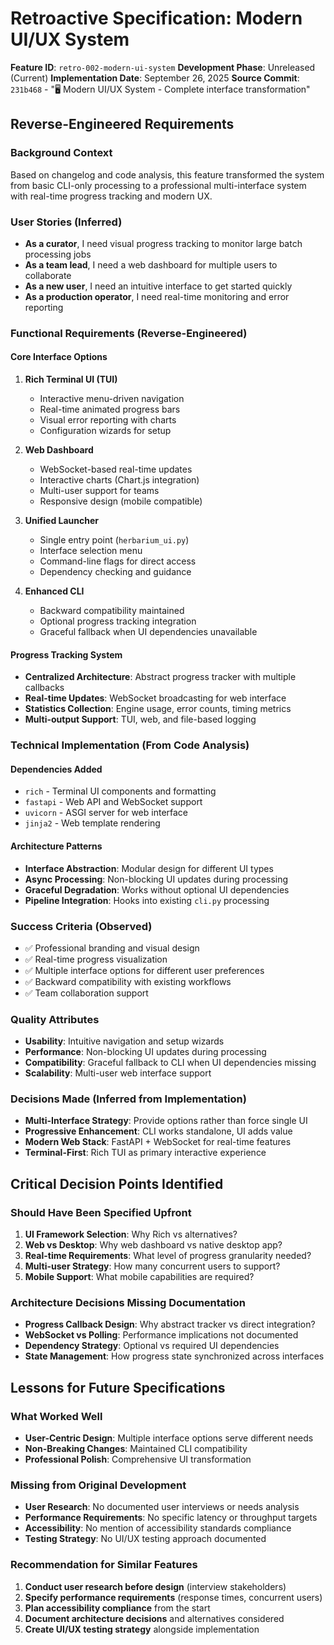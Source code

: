 # Retroactive Specification: Modern UI/UX System

**Feature ID**: `retro-002-modern-ui-system`
**Development Phase**: Unreleased (Current)
**Implementation Date**: September 26, 2025
**Source Commit**: `231b468` - "🖥️ Modern UI/UX System - Complete interface transformation"

## Reverse-Engineered Requirements

### Background Context
Based on changelog and code analysis, this feature transformed the system from basic CLI-only processing to a professional multi-interface system with real-time progress tracking and modern UX.

### User Stories (Inferred)
- **As a curator**, I need visual progress tracking to monitor large batch processing jobs
- **As a team lead**, I need a web dashboard for multiple users to collaborate
- **As a new user**, I need an intuitive interface to get started quickly
- **As a production operator**, I need real-time monitoring and error reporting

### Functional Requirements (Reverse-Engineered)

#### Core Interface Options
1. **Rich Terminal UI (TUI)**
   - Interactive menu-driven navigation
   - Real-time animated progress bars
   - Visual error reporting with charts
   - Configuration wizards for setup

2. **Web Dashboard**
   - WebSocket-based real-time updates
   - Interactive charts (Chart.js integration)
   - Multi-user support for teams
   - Responsive design (mobile compatible)

3. **Unified Launcher**
   - Single entry point (`herbarium_ui.py`)
   - Interface selection menu
   - Command-line flags for direct access
   - Dependency checking and guidance

4. **Enhanced CLI**
   - Backward compatibility maintained
   - Optional progress tracking integration
   - Graceful fallback when UI dependencies unavailable

#### Progress Tracking System
- **Centralized Architecture**: Abstract progress tracker with multiple callbacks
- **Real-time Updates**: WebSocket broadcasting for web interface
- **Statistics Collection**: Engine usage, error counts, timing metrics
- **Multi-output Support**: TUI, web, and file-based logging

### Technical Implementation (From Code Analysis)

#### Dependencies Added
- `rich` - Terminal UI components and formatting
- `fastapi` - Web API and WebSocket support
- `uvicorn` - ASGI server for web interface
- `jinja2` - Web template rendering

#### Architecture Patterns
- **Interface Abstraction**: Modular design for different UI types
- **Async Processing**: Non-blocking UI updates during processing
- **Graceful Degradation**: Works without optional UI dependencies
- **Pipeline Integration**: Hooks into existing `cli.py` processing

### Success Criteria (Observed)
- ✅ Professional branding and visual design
- ✅ Real-time progress visualization
- ✅ Multiple interface options for different user preferences
- ✅ Backward compatibility with existing workflows
- ✅ Team collaboration support

### Quality Attributes
- **Usability**: Intuitive navigation and setup wizards
- **Performance**: Non-blocking UI updates during processing
- **Compatibility**: Graceful fallback to CLI when UI dependencies missing
- **Scalability**: Multi-user web interface support

### Decisions Made (Inferred from Implementation)
- **Multi-Interface Strategy**: Provide options rather than force single UI
- **Progressive Enhancement**: CLI works standalone, UI adds value
- **Modern Web Stack**: FastAPI + WebSocket for real-time features
- **Terminal-First**: Rich TUI as primary interactive experience

## Critical Decision Points Identified

### Should Have Been Specified Upfront
1. **UI Framework Selection**: Why Rich vs alternatives?
2. **Web vs Desktop**: Why web dashboard vs native desktop app?
3. **Real-time Requirements**: What level of progress granularity needed?
4. **Multi-user Strategy**: How many concurrent users to support?
5. **Mobile Support**: What mobile capabilities are required?

### Architecture Decisions Missing Documentation
- **Progress Callback Design**: Why abstract tracker vs direct integration?
- **WebSocket vs Polling**: Performance implications not documented
- **Dependency Strategy**: Optional vs required UI dependencies
- **State Management**: How progress state synchronized across interfaces

## Lessons for Future Specifications

### What Worked Well
- **User-Centric Design**: Multiple interface options serve different needs
- **Non-Breaking Changes**: Maintained CLI compatibility
- **Professional Polish**: Comprehensive UI transformation

### Missing from Original Development
- **User Research**: No documented user interviews or needs analysis
- **Performance Requirements**: No specific latency or throughput targets
- **Accessibility**: No mention of accessibility standards compliance
- **Testing Strategy**: No UI/UX testing approach documented

### Recommendation for Similar Features
1. **Conduct user research before design** (interview stakeholders)
2. **Specify performance requirements** (response times, concurrent users)
3. **Plan accessibility compliance** from the start
4. **Document architecture decisions** and alternatives considered
5. **Create UI/UX testing strategy** alongside implementation
